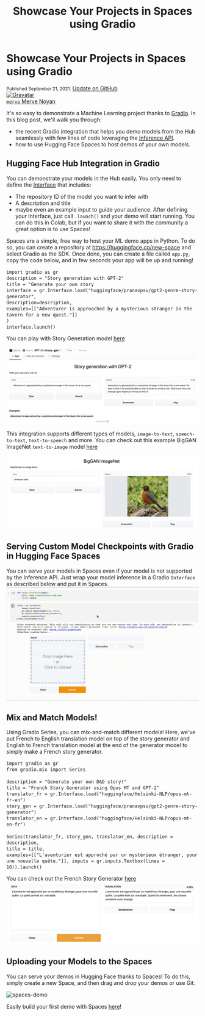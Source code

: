﻿---
title: "Showcase Your Projects in Spaces using Gradio"
thumbnail: /blog/assets/28_gradio-spaces/thumbnail.png

---

<h1>
    Showcase Your Projects in Spaces using Gradio
</h1>

<div class="blog-metadata">
    <small>Published September 21, 2021.</small>
    <a target="_blank" class="btn no-underline text-sm mb-5 font-sans" href="https://github.com/huggingface/blog/blob/master/gradio-spaces.md">
        Update on GitHub
    </a>
</div>

<div class="author-card">
    <a href="/merve">
        <img class="avatar avatar-user" src="https://aeiljuispo.cloudimg.io/v7/https://s3.amazonaws.com/moonup/production/uploads/1631694399207-6141a88b3a0ec78603c9e784.png?w=200&h=200&f=face" title="Gravatar">
        <div class="bfc">
            <code>merve</code>
            <span class="fullname">Merve Noyan</span>
        </div>
    </a>
</div>




It's so easy to demonstrate a Machine Learning project thanks to [Gradio](https://gradio.app/). 
In this blog post, we'll walk you through:
- the recent Gradio integration that helps you demo models from the Hub seamlessly with few lines of code leveraging the [Inference API](https://huggingface.co/inference-api).
- how to use Hugging Face Spaces to host demos of your own models.



## Hugging Face Hub Integration in Gradio

You can demonstrate your models in the Hub easily. You only need to define the [Interface](https://gradio.app/docs#interface) that includes:
- The repository ID of the model you want to infer with
- A description and title
- maybe even an example input to guide your audience.
After defining your Interface, just call `.launch()` and your demo will start running. You can do this in Colab, but if you want to share it with the community a great option is to use Spaces!

Spaces are a simple, free way to host your ML demo apps in Python. To do so, you can create a repository at https://huggingface.co/new-space and select Gradio as the SDK.  Once done, you can create a file called `app.py`, copy the code below, and in few seconds your app will be up and running!

```
import gradio as gr
description = "Story generation with GPT-2"
title = "Generate your own story 
interface = gr.Interface.load("huggingface/pranavpsv/gpt2-genre-story-generator",
description=description,
examples=[["Adventurer is approached by a mysterious stranger in the tavern for a new quest."]]
)
interface.launch()
```
You can play with Story Generation model [here](https://huggingface.co/spaces/merve/GPT-2-story-gen)


![story-gen](assets/28_gradio-spaces/story-gen.png)

This integration supports different types of models, `image-to-text`, `speech-to-text`, `text-to-speech` and more. You can check out this example BigGAN ImageNet `text-to-image` model [here](https://huggingface.co/spaces/merve/BigGAN-ImageNET)

![big-gan](assets/28_gradio-spaces/big-gan.png)


## Serving Custom Model Checkpoints with Gradio in Hugging Face Spaces

You can serve your models in Spaces even if your model is not supported by the Inference API. Just wrap your model inference in a Gradio `Interface` as described below and put it in Spaces. 
![imagenet-demo](assets/28_gradio-spaces/imagenet-demo.gif)

## Mix and Match Models!

Using Gradio Series, you can mix-and-match different models! Here, we've put French to English translation model on top of the story generator and English to French translation model at the end of the generator model to simply make a French story generator.

```
import gradio as gr
from gradio.mix import Series

description = "Generate your own D&D story!"
title = "French Story Generator using Opus MT and GPT-2"
translator_fr = gr.Interface.load("huggingface/Helsinki-NLP/opus-mt-fr-en")
story_gen = gr.Interface.load("huggingface/pranavpsv/gpt2-genre-story-generator")
translator_en = gr.Interface.load("huggingface/Helsinki-NLP/opus-mt-en-fr")

Series(translator_fr, story_gen, translator_en, description = description,
title = title,
examples=[["L'aventurier est approché par un mystérieux étranger, pour une nouvelle quête."]], inputs = gr.inputs.Textbox(lines = 10)).launch()

```
You can check out the French Story Generator [here](https://huggingface.co/spaces/merve/french-story-gen)
![story-gen-fr](assets/28_gradio-spaces/story-gen-fr.png)

## Uploading your Models to the Spaces

You can serve your demos in Hugging Face thanks to Spaces! To do this, simply create a new Space, and then drag and drop your demos or use Git. 

![spaces-demo](assets/28_gradio-spaces/spaces-demo-finalized.gif)

Easily build your first demo with Spaces [here](https://huggingface.co/spaces)!
